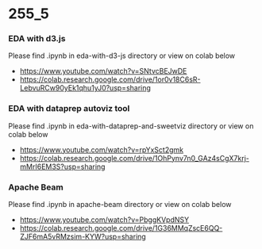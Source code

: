 # 255_5

### EDA with d3.js

Please find .ipynb in eda-with-d3-js directory or view on colab below

* https://www.youtube.com/watch?v=SNtvcBEJwDE
* https://colab.research.google.com/drive/1or0v18C6sR-LebvuRCw90yEk1qhu1yJ0?usp=sharing


### EDA with dataprep autoviz tool

Please find .ipynb in eda-with-dataprep-and-sweetviz directory or view on colab below

* https://www.youtube.com/watch?v=rpYxSct2gmk
* https://colab.research.google.com/drive/1OhPynv7n0_GAz4sCgX7krj-mMrI6EM3S?usp=sharing


### Apache Beam

Please find .ipynb in apache-beam directory or view on colab below

* https://www.youtube.com/watch?v=PbggKVpdNSY
* https://colab.research.google.com/drive/1G36MMqZscE6QQ-ZJF6mA5vRMzsim-KYW?usp=sharing
